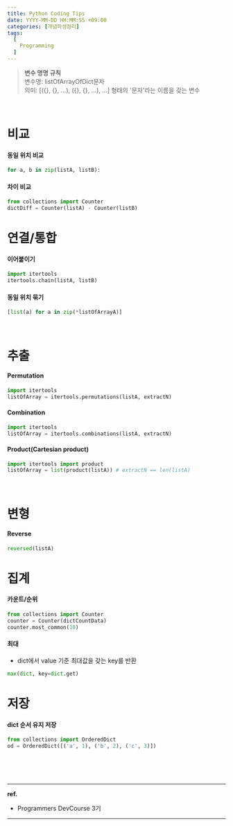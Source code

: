 ```yaml
---
title: Python Coding Tips
date: YYYY-MM-DD HH:MM:SS +09:00
categories: [개념파생정리]
tags:
  [
    Programming
  ]
---
```


> **변수 명명 규칙**<br/>
> 변수명: listOfArrayOfDict문자<br/>
> 의미: [({}, {}, ...), ({}, {}, ...), ...] 형태의 '문자'라는 이름을 갖는 변수

<br/>

# 비교

#### 동일 위치 비교

```python
for a, b in zip(listA, listB):
```

#### 차이 비교

```python
from collections import Counter
dictDiff = Counter(listA) - Counter(listB)
```

# 연결/통합

#### 이어붙이기

```python
import itertools
itertools.chain(listA, listB)
```

#### 동일 위치 묶기

```python
[list(a) for a in zip(*listOfArrayA)]
```

<br/>

# 추출

#### Permutation

```python
import itertools
listOfArray = itertools.permutations(listA, extractN)
```

#### Combination

```python
import itertools
listOfArray = itertools.combinations(listA, extractN)
```

#### Product(Cartesian product)

```python
import itertools import product
listOfArray = list(product(listA)) # extractN == len(listA)
```

<br/>

# 변형

#### Reverse

```python
reversed(listA)
```

# 집계

#### 카운트/순위

```python
from collections import Counter
counter = Counter(dictCountData)
counter.most_common(10)
```

#### 최대

- dict에서 value 기준 최대값을 갖는 key를 반환

```python
max(dict, key=dict.get)
```

# 저장

#### dict 순서 유지 저장

```python
from collections import OrderedDict
od = OrderedDict([('a', 1), ('b', 2), ('c', 3)])
```

<br/>
<br/>
<br/>

<hr/>

**ref.**<br/>
- Programmers DevCourse 3기

<hr/>